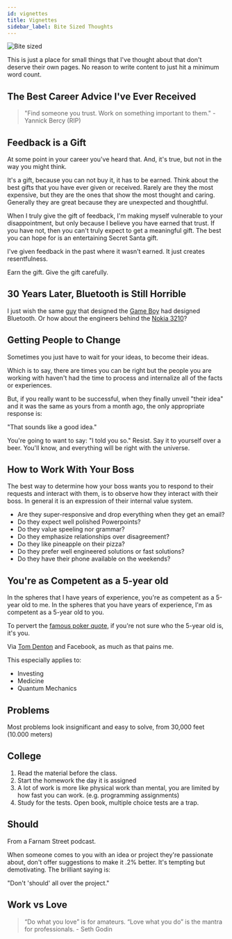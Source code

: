```yaml
---
id: vignettes
title: Vignettes 
sidebar_label: Bite Sized Thoughts
---
```

![Bite sized](assets/bite-sized.jpg)

This is just a place for small things that I've thought about that don't deserve their own pages.  No reason to write content to just hit a minimum word count.

## The Best Career Advice I've Ever Received

> "Find someone you trust.  Work on something important to them."  - Yannick Bercy (RIP)

## Feedback is a Gift

At some point in your career you've heard that.  And, it's true, but not in the way you might think.

It's a gift, because you can not buy it, it has to be earned.  Think about the best gifts that you have ever given or received.  Rarely are they the most expensive, but they are the ones that show the most thought and caring.  Generally they are great because they are unexpected and thoughtful.

When I truly give the gift of feedback, I'm making myself vulnerable to your disappointment, but only because I believe you have earned that trust.  If you have not, then you can't truly expect to get a meaningful gift.  The best you can hope for is an entertaining Secret Santa gift.

I've given feedback in the past where it wasn't earned.  It just creates resentfulness.

Earn the gift.  Give the gift carefully.

## 30 Years Later, Bluetooth is Still Horrible

I just wish the same [guy](https://en.wikipedia.org/wiki/Gunpei_Yokoi) that designed the [Game Boy](https://en.wikipedia.org/wiki/Game_Boy) had designed Bluetooth.  Or how about the engineers behind the [Nokia 3210](https://en.wikipedia.org/wiki/Nokia_3210)?

## Getting People to Change

Sometimes you just have to wait for your ideas, to become their ideas.

Which is to say, there are times you can be right but the people you are working with haven't had the time to process and internalize all of the facts or experiences.

But, if you really want to be successful, when they finally unveil "their idea" and it was the same as yours from a month ago, the only appropriate response is:

"That sounds like a good idea."

You're going to want to say:  "I told you so." Resist.  Say it to yourself over a beer.  You'll know, and everything will be right with the universe.

## How to Work With Your Boss

The best way to determine how your boss wants you to respond to their requests and interact with them, is to observe how they interact with their boss. In general it is an expression of their internal value system.

* Are they super-responsive and drop everything when they get an email?
* Do they expect well polished Powerpoints?
* Do they value speeling nor grammar?
* Do they emphasize relationships over disagreement?
* Do they like pineapple on their pizza?
* Do they prefer well engineered solutions or fast solutions?
* Do they have their phone available on the weekends?

## You're as Competent as a 5-year old

In the spheres that I have years of experience, you're as competent as a 5-year old to me.
In the spheres that you have years of experience, I'm as competent as a 5-year old to you.

To pervert the [famous poker quote](https://quoteinvestigator.com/2011/07/09/poker-patsy/), if you're not sure who the 5-year old is, it's you.

Via [Tom Denton](https://www.facebook.com/ThomasTangoDeltaDenton/posts/10156818803901307) and Facebook, as much as that pains me.

This especially applies to:
* Investing
* Medicine
* Quantum Mechanics

## Problems

Most problems look insignificant and easy to solve, from 30,000 feet (10.000 meters)

## College

1. Read the material before the class.
2. Start the homework the day it is assigned
3. A lot of work is more like physical work than mental, you are limited by how fast you can work.  (e.g. programming assignments)
4. Study for the tests.  Open book, multiple choice tests are a trap.

## Should

From a Farnam Street podcast.

When someone comes to you with an idea or project they're passionate about, don't offer suggestions to make it .2% better.  It's tempting but demotivating.  The brilliant saying is:

"Don't 'should' all over the project."

## Work vs Love

> “Do what you love” is for amateurs. “Love what you do” is the mantra for professionals.  - Seth Godin
